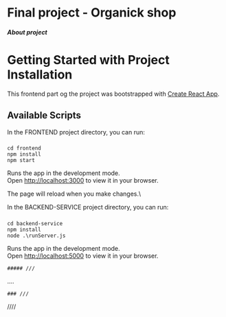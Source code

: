 # Final project - Organick shop

##### About project

# Getting Started with Project Installation

This frontend part og the project was bootstrapped with [Create React App](https://github.com/facebook/create-react-app).

## Available Scripts

In the FRONTEND project directory, you can run:
###
```
cd frontend
npm install
npm start
```
Runs the app in the development mode.\
Open [http://localhost:3000](http://localhost:3000) to view it in your browser.

The page will reload when you make changes.\

In the BACKEND-SERVICE project directory, you can run:
###
```
cd backend-service
npm install
node .\runServer.js 
```

Runs the app in the development mode.\
Open [http://localhost:5000](http://localhost:5000) to view it in your browser.

```
##### ///
```
.... 
```
### ///
```
////
```
